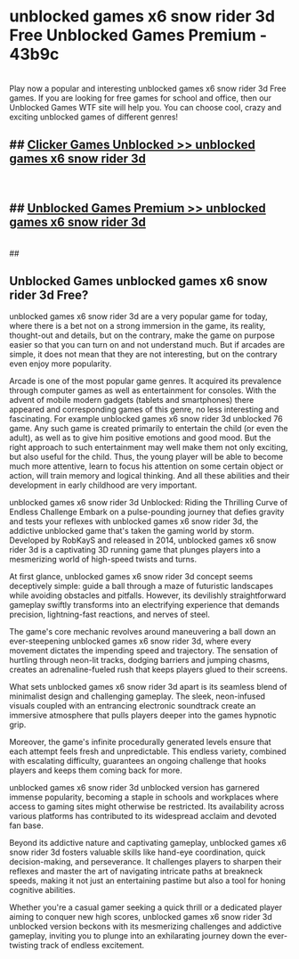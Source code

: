 # unblocked games x6 snow rider 3d Free Unblocked Games Premium - 43b9c <br>
<br>
Play now a popular and interesting unblocked games x6 snow rider 3d Free games. If you are looking for free games for school and office, then our Unblocked Games WTF site will help you. You can choose cool, crazy and exciting unblocked games of different genres!


## ##  [Clicker Games Unblocked >> unblocked games x6 snow rider 3d](http://freeplayer.one?title=unblocked_games_x6_snow_rider_3d&ref=M1)
  <br>

##  ## [Unblocked Games Premium >> unblocked games x6 snow rider 3d](http://freeplayer.one?title=unblocked_games_x6_snow_rider_3d&ref=M1)
  <br>
  ##



## Unblocked Games unblocked games x6 snow rider 3d Free?

unblocked games x6 snow rider 3d are a very popular game for today, where there is a bet not on a strong immersion in the game, its reality, thought-out and details, but on the contrary, make the game on purpose easier so that you can turn on and not understand much. But if arcades are simple, it does not mean that they are not interesting, but on the contrary even enjoy more popularity.

Arcade is one of the most popular game genres. It acquired its prevalence through computer games as well as entertainment for consoles. With the advent of mobile modern gadgets (tablets and smartphones) there appeared and corresponding games of this genre, no less interesting and fascinating. For example unblocked games x6 snow rider 3d unblocked 76 game. Any such game is created primarily to entertain the child (or even the adult), as well as to give him positive emotions and good mood. But the right approach to such entertainment may well make them not only exciting, but also useful for the child. Thus, the young player will be able to become much more attentive, learn to focus his attention on some certain object or action, will train memory and logical thinking. And all these abilities and their development in early childhood are very important.

unblocked games x6 snow rider 3d Unblocked: Riding the Thrilling Curve of Endless Challenge
Embark on a pulse-pounding journey that defies gravity and tests your reflexes with unblocked games x6 snow rider 3d, the addictive unblocked game that's taken the gaming world by storm. Developed by RobKayS and released in 2014, unblocked games x6 snow rider 3d is a captivating 3D running game that plunges players into a mesmerizing world of high-speed twists and turns.

At first glance, unblocked games x6 snow rider 3d concept seems deceptively simple: guide a ball through a maze of futuristic landscapes while avoiding obstacles and pitfalls. However, its devilishly straightforward gameplay swiftly transforms into an electrifying experience that demands precision, lightning-fast reactions, and nerves of steel.

The game's core mechanic revolves around maneuvering a ball down an ever-steepening unblocked games x6 snow rider 3d, where every movement dictates the impending speed and trajectory. The sensation of hurtling through neon-lit tracks, dodging barriers and jumping chasms, creates an adrenaline-fueled rush that keeps players glued to their screens.

What sets unblocked games x6 snow rider 3d apart is its seamless blend of minimalist design and challenging gameplay. The sleek, neon-infused visuals coupled with an entrancing electronic soundtrack create an immersive atmosphere that pulls players deeper into the games hypnotic grip.

Moreover, the game's infinite procedurally generated levels ensure that each attempt feels fresh and unpredictable. This endless variety, combined with escalating difficulty, guarantees an ongoing challenge that hooks players and keeps them coming back for more.

unblocked games x6 snow rider 3d unblocked version has garnered immense popularity, becoming a staple in schools and workplaces where access to gaming sites might otherwise be restricted. Its availability across various platforms has contributed to its widespread acclaim and devoted fan base.

Beyond its addictive nature and captivating gameplay, unblocked games x6 snow rider 3d fosters valuable skills like hand-eye coordination, quick decision-making, and perseverance. It challenges players to sharpen their reflexes and master the art of navigating intricate paths at breakneck speeds, making it not just an entertaining pastime but also a tool for honing cognitive abilities.

Whether you're a casual gamer seeking a quick thrill or a dedicated player aiming to conquer new high scores, unblocked games x6 snow rider 3d unblocked version beckons with its mesmerizing challenges and addictive gameplay, inviting you to plunge into an exhilarating journey down the ever-twisting track of endless excitement.